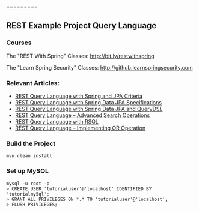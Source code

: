 =========

## REST Example Project Query Language

### Courses
The "REST With Spring" Classes: http://bit.ly/restwithspring

The "Learn Spring Security" Classes: http://github.learnspringsecurity.com

### Relevant Articles: 

- [REST Query Language with Spring and JPA Criteria](https://www.baeldung.com/rest-search-language-spring-jpa-criteria)
- [REST Query Language with Spring Data JPA Specifications](https://www.baeldung.com/rest-api-search-language-spring-data-specifications)
- [REST Query Language with Spring Data JPA and QueryDSL](https://www.baeldung.com/rest-api-search-language-spring-data-querydsl)
- [REST Query Language – Advanced Search Operations](https://www.baeldung.com/rest-api-query-search-language-more-operations)
- [REST Query Language with RSQL](https://www.baeldung.com/rest-api-search-language-rsql-fiql)
- [REST Query Language – Implementing OR Operation](https://www.baeldung.com/rest-api-query-search-or-operation)




### Build the Project
```
mvn clean install
```


### Set up MySQL
```
mysql -u root -p 
> CREATE USER 'tutorialuser'@'localhost' IDENTIFIED BY 'tutorialmy5ql';
> GRANT ALL PRIVILEGES ON *.* TO 'tutorialuser'@'localhost';
> FLUSH PRIVILEGES;
```

